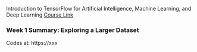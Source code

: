 
Introduction to TensorFlow for Artificial Intelligence, Machine Learning, and Deep Learning [Course Link](https://www.coursera.org/learn/convolutional-neural-networks-tensorflow/home/welcome)

### Week 1 Summary: Exploring a Larger Dataset

Codes at: https://xxx
